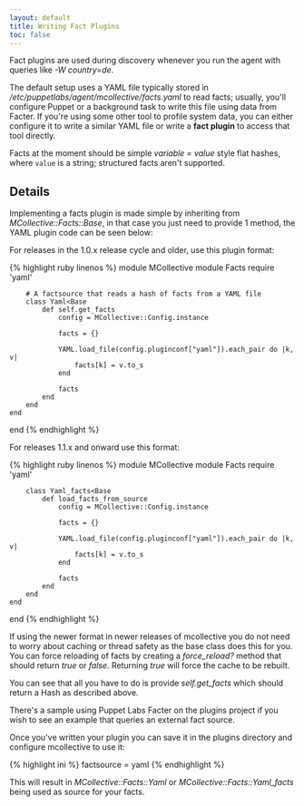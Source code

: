 ```yaml
---
layout: default
title: Writing Fact Plugins
toc: false
---
```

[SimpleRPCAuthorization]: /mcollective/simplerpc/authorization.html
[Registration]: registration.html

Fact plugins are used during discovery whenever you run the agent with queries like *-W country=de*.

The default setup uses a YAML file typically stored in */etc/puppetlabs/agent/mcollective/facts.yaml* to read facts; usually, you'll configure Puppet or a background task to write this file using data from Facter. If you're using some other tool to profile system data, you can either configure it to write a similar YAML file or write a **fact plugin** to access that tool directly.

Facts at the moment should be simple *variable = value* style flat hashes, where `value` is a string; structured facts aren't supported.

## Details
Implementing a facts plugin is made simple by inheriting from *MCollective::Facts::Base*, in that case you just need to provide 1 method, the YAML plugin code can be seen below:

For releases in the 1.0.x release cycle and older, use this plugin format:

{% highlight ruby linenos %}
module MCollective
    module Facts
        require 'yaml'

        # A factsource that reads a hash of facts from a YAML file
        class Yaml<Base
            def self.get_facts
                config = MCollective::Config.instance

                facts = {}

                YAML.load_file(config.pluginconf["yaml"]).each_pair do |k, v|
                    facts[k] = v.to_s
                end

                facts
            end
        end
    end
end
{% endhighlight %}

For releases 1.1.x and onward use this format:

{% highlight ruby linenos %}
module MCollective
    module Facts
        require 'yaml'

        class Yaml_facts<Base
            def load_facts_from_source
                config = MCollective::Config.instance

                facts = {}

                YAML.load_file(config.pluginconf["yaml"]).each_pair do |k, v|
                    facts[k] = v.to_s
                end

                facts
            end
        end
    end
end
{% endhighlight %}

If using the newer format in newer releases of mcollective you do not need to worry about caching or
thread safety as the base class does this for you.  You can force reloading of facts by creating a
*force_reload?* method that should return *true* or *false*.  Returning *true* will force the cache
to be rebuilt.

You can see that all you have to do is provide *self.get_facts* which should return a Hash as described above.

There's a sample using Puppet Labs Facter on the plugins project if you wish to see an example that queries an external fact source.

Once you've written your plugin you can save it in the plugins directory and configure mcollective to use it:

{% highlight ini %}
factsource = yaml
{% endhighlight %}

This will result in *MCollective::Facts::Yaml* or *MCollective::Facts::Yaml_facts* being used as source for your facts.
